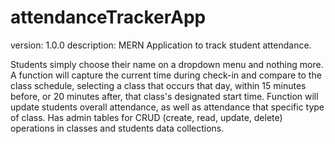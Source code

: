 # attendanceTrackerApp
version: 1.0.0
description: MERN Application to track student attendance. 

Students simply choose their name on a dropdown menu and nothing more. A function will capture the current time during check-in and compare to the class schedule, selecting a class that occurs that day, within 15 minutes before, or 20 minutes after, that class's designated start time. Function will update students overall attendance, as well as attendance that specific type of class. Has admin tables for CRUD (create, read, update, delete) operations in classes and students data collections. 
